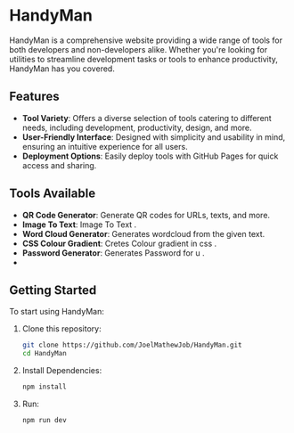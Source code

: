 # HandyMan

HandyMan is a comprehensive website providing a wide range of tools for both developers and non-developers alike. Whether you're looking for utilities to streamline development tasks or tools to enhance productivity, HandyMan has you covered.

## Features

- **Tool Variety**: Offers a diverse selection of tools catering to different needs, including development, productivity, design, and more.
- **User-Friendly Interface**: Designed with simplicity and usability in mind, ensuring an intuitive experience for all users.
- **Deployment Options**: Easily deploy tools with GitHub Pages for quick access and sharing.

## Tools Available

- **QR Code Generator**: Generate QR codes for URLs, texts, and more.
- **Image To Text**: Image To Text .
- **Word Cloud Generator**: Generates wordcloud from the given text.
- **CSS Colour Gradient**: Cretes Colour gradient in css .
- **Password Generator**: Generates Password for u .
- 


## Getting Started

To start using HandyMan:

1. Clone this repository:

   ```bash
   git clone https://github.com/JoelMathewJob/HandyMan.git
   cd HandyMan
   
2. Install Dependencies:
   ```bash  
   npm install
   
3. Run:
   ```bash
   npm run dev
   
   
